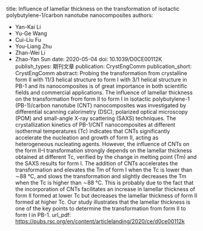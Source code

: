 title: Influence of lamellar thickness on the transformation of isotactic polybutylene-1/carbon nanotube nanocomposites
authors:
- Yan-Kai Li
- Yu-Ge Wang
- Cui-Liu Fu
- You-Liang Zhu
- Zhan-Wei Li
- Zhao-Yan Sun
date: 2020-05-04
doi: 10.1039/D0CE00112K
publish_types: 期刊文章
publication: CrystEngComm
publication_short: CrystEngComm
abstract: Probing the transformation from crystalline form II with 11/3  helical structure to form I with 3/1 helical structure in PB-1 and its  nanocomposites is of great importance in both scientific fields and  commercial applications. The influence of lamellar thickness on the  transformation from form II to form I in isotactic polybutylene-1  (PB-1)/carbon nanotube (CNT) nanocomposites was investigated by  differential scanning calorimetry (DSC), polarized optical microscopy  (POM) and small-angle X-ray scattering (SAXS) techniques. The  crystallization kinetics of PB-1/CNT nanocomposites at different  isothermal temperatures (Tc) indicates that CNTs significantly  accelerate the nucleation and growth of form II, acting as heterogeneous  nucleating agents. However, the influence of CNTs on the form II–I  transformation strongly depends on the lamellar thickness obtained at  different Tc, verified by the change in melting point (Tm) and the SAXS  results for form I. The addition of CNTs accelerates the transformation  and elevates the Tm of form I when the Tc is lower than ∼88 °C, and  slows the transformation and slightly decreases the Tm when the Tc is  higher than ∼88 °C. This is probably due to the fact that the  incorporation of CNTs facilitates an increase in lamellar thickness of  form II formed at lower Tc but decreases the lamellar thickness of form  II formed at higher Tc. Our study illustrates that the lamellar  thickness is one of the key points to determine the transformation from  form II to form I in PB-1.
url_pdf: https://pubs.rsc.org/en/content/articlelanding/2020/ce/d0ce00112k
